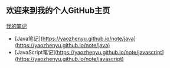 ## 欢迎来到我的个人GitHub主页

[我的笔记](https://yaozhenyu.github.io/note/java)

* [Java笔记](https://yaozhenyu.github.io/note/java](https://yaozhenyu.github.io/note/java)
* [JavaScript笔记](https://yaozhenyu.github.io/note/javascript](https://yaozhenyu.github.io/note/javascript)



